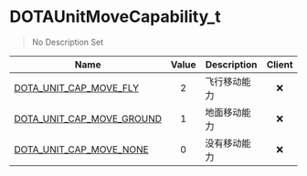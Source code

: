 # DOTAUnitMoveCapability_t
> No Description Set

Name|Value|Description|Client
--|:--:|--|:--:
[DOTA_UNIT_CAP_MOVE_FLY](DOTA_UNIT_CAP_MOVE_FLY)|2|飞行移动能力|❌
[DOTA_UNIT_CAP_MOVE_GROUND](DOTA_UNIT_CAP_MOVE_GROUND)|1|地面移动能力|❌
[DOTA_UNIT_CAP_MOVE_NONE](DOTA_UNIT_CAP_MOVE_NONE)|0|没有移动能力|❌
